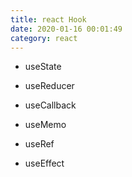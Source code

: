 ```yaml
---
title: react Hook
date: 2020-01-16 00:01:49
category: react
---
```


- useState
- useReducer

- useCallback
- useMemo

- useRef

- useEffect
